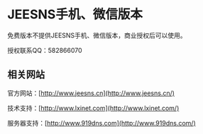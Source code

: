 # JEESNS手机、微信版本

免费版本不提供JEESNS手机、微信版本，商业授权后可以使用。

授权联系QQ：582866070

## 相关网站
官方网站：[http://www.jeesns.cn](http://www.jeesns.cn/)

技术支持：[http://www.lxinet.com](http://www.lxinet.com/)

服务器支持：[http://www.919dns.com](http://www.919dns.com/)

